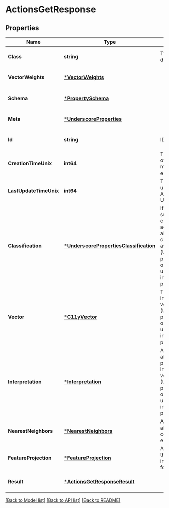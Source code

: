 # ActionsGetResponse

## Properties
Name | Type | Description | Notes
------------ | ------------- | ------------- | -------------
**Class** | **string** | Type of the Action, defined in the schema. | [optional] [default to null]
**VectorWeights** | [***VectorWeights**](VectorWeights.md) |  | [optional] [default to null]
**Schema** | [***PropertySchema**](PropertySchema.md) |  | [optional] [default to null]
**Meta** | [***UnderscoreProperties**](UnderscoreProperties.md) |  | [optional] [default to null]
**Id** | **string** | ID of the Action. | [optional] [default to null]
**CreationTimeUnix** | **int64** | Timestamp of creation of this Action in milliseconds since epoch UTC. | [optional] [default to null]
**LastUpdateTimeUnix** | **int64** | Timestamp of the last update made to the Action since epoch UTC. | [optional] [default to null]
**Classification** | [***UnderscorePropertiesClassification**](UnderscorePropertiesClassification.md) | If this object was subject of a classificiation, additional meta info about this classification is available here. (Underscore properties are optional, include them using the ?include&#x3D;_&lt;propName&gt; parameter) | [optional] [default to null]
**Vector** | [***C11yVector**](C11yVector.md) | This object&#39;s position in the Contextionary vector space. (Underscore properties are optional, include them using the ?include&#x3D;_&lt;propName&gt; parameter) | [optional] [default to null]
**Interpretation** | [***Interpretation**](Interpretation.md) | Additional information about how this property was interpreted at vectorization. (Underscore properties are optional, include them using the ?include&#x3D;_&lt;propName&gt; parameter) | [optional] [default to null]
**NearestNeighbors** | [***NearestNeighbors**](NearestNeighbors.md) | Additional information about the neighboring concepts of this element | [optional] [default to null]
**FeatureProjection** | [***FeatureProjection**](FeatureProjection.md) | A feature projection of the object&#39;s vector into lower dimensions for visualization | [optional] [default to null]
**Result** | [***ActionsGetResponseResult**](ActionsGetResponse_result.md) |  | [optional] [default to null]

[[Back to Model list]](../README.md#documentation-for-models) [[Back to API list]](../README.md#documentation-for-api-endpoints) [[Back to README]](../README.md)


